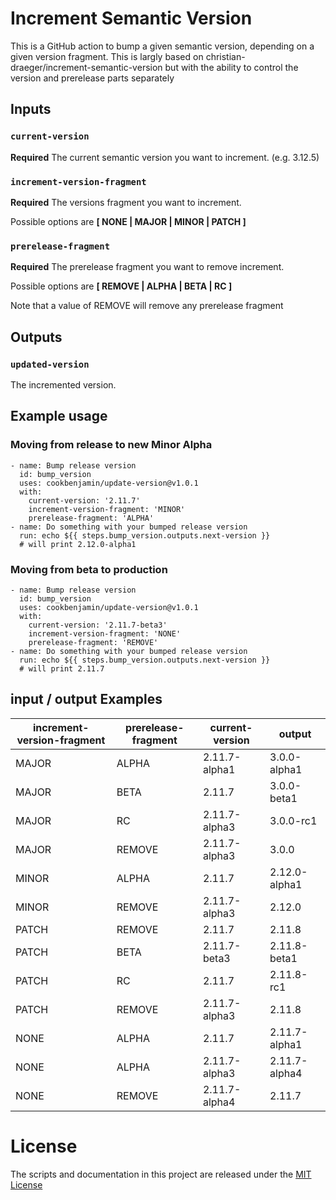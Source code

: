# Increment Semantic Version

This is a GitHub action to bump a given semantic version, depending on a given version fragment.
This is largly based on christian-draeger/increment-semantic-version
but with the ability to control the version and prerelease parts separately

## Inputs

### `current-version`

**Required** The current semantic version you want to increment. (e.g. 3.12.5)

### `increment-version-fragment`

**Required** The versions fragment you want to increment.

Possible options are **[ NONE | MAJOR | MINOR | PATCH ]**

### `prerelease-fragment`

**Required** The prerelease fragment you want to remove increment.

Possible options are **[ REMOVE | ALPHA | BETA | RC ]**

Note that a value of REMOVE will remove any prerelease fragment

## Outputs

### `updated-version`

The incremented version.

## Example usage

### Moving from release to new Minor Alpha

    - name: Bump release version
      id: bump_version
      uses: cookbenjamin/update-version@v1.0.1
      with:
        current-version: '2.11.7'
        increment-version-fragment: 'MINOR'
        prerelease-fragment: 'ALPHA'
    - name: Do something with your bumped release version
      run: echo ${{ steps.bump_version.outputs.next-version }}
      # will print 2.12.0-alpha1

### Moving from beta to production

    - name: Bump release version
      id: bump_version
      uses: cookbenjamin/update-version@v1.0.1
      with:
        current-version: '2.11.7-beta3'
        increment-version-fragment: 'NONE'
        prerelease-fragment: 'REMOVE'
    - name: Do something with your bumped release version
      run: echo ${{ steps.bump_version.outputs.next-version }}
      # will print 2.11.7
      
## input / output Examples

| increment-version-fragment | prerelease-fragment  | current-version | output        |
| ----------------           | -------------------- | --------------- | ------------- |
| MAJOR                      | ALPHA                | 2.11.7-alpha1   | 3.0.0-alpha1  |
| MAJOR                      | BETA                 | 2.11.7          | 3.0.0-beta1   |
| MAJOR                      | RC                   | 2.11.7-alpha3   | 3.0.0-rc1     |
| MAJOR                      | REMOVE               | 2.11.7-alpha3   | 3.0.0         |
| MINOR                      | ALPHA                | 2.11.7          | 2.12.0-alpha1 |
| MINOR                      | REMOVE               | 2.11.7-alpha3   | 2.12.0        |
| PATCH                      | REMOVE               | 2.11.7          | 2.11.8        |
| PATCH                      | BETA                 | 2.11.7-beta3    | 2.11.8-beta1  |
| PATCH                      | RC                   | 2.11.7          | 2.11.8-rc1    |
| PATCH                      | REMOVE               | 2.11.7-alpha3   | 2.11.8        |
| NONE                       | ALPHA                | 2.11.7          | 2.11.7-alpha1 |
| NONE                       | ALPHA                | 2.11.7-alpha3   | 2.11.7-alpha4 |
| NONE                       | REMOVE               | 2.11.7-alpha4   | 2.11.7        |

# License
The scripts and documentation in this project are released under the [MIT License](LICENSE)
